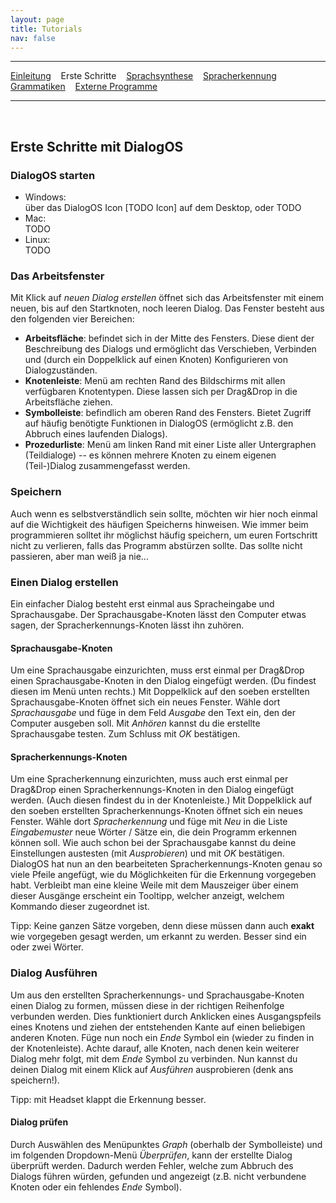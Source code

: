 ```yaml
---
layout: page
title: Tutorials
nav: false
---
```


---
[Einleitung](/tutorials.html) &nbsp;&nbsp; Erste Schritte &nbsp;&nbsp; [Sprachsynthese](sprachsynthese.html) &nbsp;&nbsp; [Spracherkennung](spracherkennung.html) &nbsp;&nbsp; [Grammatiken](grammatiken.html) &nbsp;&nbsp; [Externe Programme](extprogramme.html)

---
&nbsp;
## Erste Schritte mit DialogOS

###  DialogOS starten
- Windows:  
über das DialogOS Icon [TODO Icon] auf dem Desktop, oder TODO
- Mac:  
TODO
- Linux:  
TODO

### Das Arbeitsfenster
Mit Klick auf *neuen Dialog erstellen* öffnet sich das Arbeitsfenster mit einem neuen, bis auf den Startknoten, noch leeren Dialog. Das Fenster besteht aus den folgenden vier Bereichen:
- **Arbeitsfläche**: befindet sich in der Mitte des Fensters. Diese dient der Beschreibung des Dialogs und ermöglicht das Verschieben, Verbinden und (durch ein Doppelklick auf einen Knoten) Konfigurieren von Dialogzuständen. 
- **Knotenleiste**: Menü am rechten Rand des Bildschirms mit allen verfügbaren Knotentypen. Diese lassen sich per Drag&Drop in die Arbeitsfläche ziehen.
- **Symbolleiste**: befindlich am oberen Rand des Fensters. Bietet Zugriff auf häufig benötigte Funktionen in DialogOS (ermöglicht z.B. den Abbruch eines laufenden Dialogs).
- **Prozedurliste**: Menü am linken Rand mit einer Liste aller Untergraphen (Teildialoge) -- es können mehrere Knoten zu einem eigenen (Teil-)Dialog zusammengefasst werden. 

### Speichern
Auch wenn es selbstverständlich sein sollte, möchten wir hier noch einmal auf die Wichtigkeit des häufigen Speicherns hinweisen. Wie immer beim programmieren solltet ihr möglichst häufig speichern, um euren Fortschritt nicht zu verlieren, falls das Programm abstürzen sollte. Das sollte nicht passieren, aber man weiß ja nie...

### Einen Dialog erstellen
Ein einfacher Dialog besteht erst einmal aus Spracheingabe und Sprachausgabe. Der Sprachausgabe-Knoten lässt den Computer etwas sagen, der Spracherkennungs-Knoten lässt ihn zuhören.

#### Sprachausgabe-Knoten
Um eine Sprachausgabe einzurichten, muss erst einmal per Drag&Drop einen Sprachausgabe-Knoten in den Dialog eingefügt werden. (Du findest diesen im Menü unten rechts.) Mit Doppelklick auf den soeben erstellten Sprachausgabe-Knoten öffnet sich ein neues Fenster. Wähle dort *Sprachausgabe* und füge in dem Feld *Ausgabe* den Text ein, den der Computer ausgeben soll. Mit *Anhören* kannst du die erstellte Sprachausgabe testen. Zum Schluss mit *OK* bestätigen.

#### Spracherkennungs-Knoten
Um eine Spracherkennung einzurichten, muss auch erst einmal per Drag&Drop einen Spracherkennungs-Knoten in den Dialog eingefügt werden. (Auch diesen findest du in der Knotenleiste.) Mit Doppelklick auf den soeben erstellten Spracherkennungs-Knoten öffnet sich ein neues Fenster. Wähle dort *Spracherkennung* und füge mit *Neu* in die Liste *Eingabemuster* neue Wörter / Sätze ein, die dein Programm erkennen können soll.  Wie auch schon bei der Sprachausgabe kannst du deine Einstellungen austesten (mit *Ausprobieren*) und mit *OK* bestätigen. DialogOS hat nun an den bearbeiteten Spracherkennungs-Knoten genau so viele Pfeile angefügt, wie du Möglichkeiten für die Erkennung vorgegeben habt. Verbleibt man eine kleine Weile mit dem Mauszeiger über einem dieser Ausgänge erscheint ein Tooltipp, welcher anzeigt, welchem Kommando dieser zugeordnet ist. 

Tipp: Keine ganzen Sätze vorgeben, denn diese müssen dann auch **exakt** wie vorgegeben gesagt werden, um erkannt zu werden. Besser sind ein oder zwei Wörter.

### Dialog Ausführen
Um aus den erstellten Spracherkennungs- und Sprachausgabe-Knoten einen Dialog zu formen, müssen diese in der richtigen Reihenfolge verbunden werden. Dies funktioniert durch Anklicken eines Ausgangspfeils eines Knotens und ziehen der entstehenden Kante auf einen beliebigen anderen Knoten. Füge nun noch ein *Ende* Symbol ein (wieder zu finden in der Knotenleiste). Achte darauf, alle Knoten, nach denen kein weiterer Dialog mehr folgt, mit dem *Ende* Symbol zu verbinden. Nun kannst du deinen Dialog mit einem Klick auf *Ausführen* ausprobieren (denk ans speichern!). 

Tipp: mit Headset klappt die Erkennung besser.

#### Dialog prüfen
Durch Auswählen des Menüpunktes *Graph* (oberhalb der Symbolleiste) und im folgenden Dropdown-Menü *Überprüfen*, kann der erstellte Dialog überprüft werden. Dadurch werden Fehler, welche zum Abbruch des Dialogs führen würden, gefunden und angezeigt (z.B. nicht verbundene Knoten oder ein fehlendes *Ende* Symbol).





